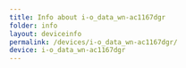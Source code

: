 ```yaml
---
title: Info about i-o_data_wn-ac1167dgr
folder: info
layout: deviceinfo
permalink: /devices/i-o_data_wn-ac1167dgr/
device: i-o_data_wn-ac1167dgr
---
```

